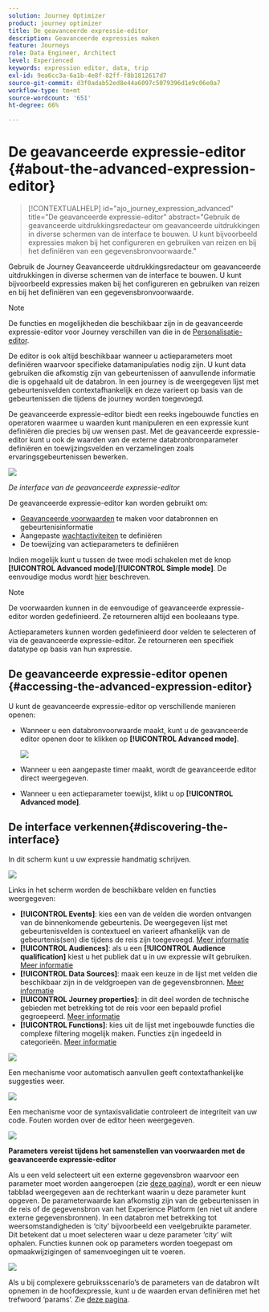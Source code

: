 ```yaml
---
solution: Journey Optimizer
product: journey optimizer
title: De geavanceerde expressie-editor
description: Geavanceerde expressies maken
feature: Journeys
role: Data Engineer, Architect
level: Experienced
keywords: expression editor, data, trip
exl-id: 9ea6cc3a-6a1b-4e8f-82ff-f8b1812617d7
source-git-commit: d3f0adab52ed8e44a6097c5079396d1e9c06e0a7
workflow-type: tm+mt
source-wordcount: '651'
ht-degree: 66%

---
```


# De geavanceerde expressie-editor {#about-the-advanced-expression-editor}

>[!CONTEXTUALHELP]
>id="ajo_journey_expression_advanced"
>title="De geavanceerde expressie-editor"
>abstract="Gebruik de geavanceerde uitdrukkingsredacteur om geavanceerde uitdrukkingen in diverse schermen van de interface te bouwen. U kunt bijvoorbeeld expressies maken bij het configureren en gebruiken van reizen en bij het definiëren van een gegevensbronvoorwaarde."

Gebruik de Journey Geavanceerde uitdrukkingsredacteur om geavanceerde uitdrukkingen in diverse schermen van de interface te bouwen. U kunt bijvoorbeeld expressies maken bij het configureren en gebruiken van reizen en bij het definiëren van een gegevensbronvoorwaarde.

>[!NOTE]
>
>De functies en mogelijkheden die beschikbaar zijn in de geavanceerde expressie-editor voor Journey verschillen van die in de [Personalisatie-editor](../../personalization/functions/functions.md).

De editor is ook altijd beschikbaar wanneer u actieparameters moet definiëren waarvoor specifieke datamanipulaties nodig zijn. U kunt data gebruiken die afkomstig zijn van gebeurtenissen of aanvullende informatie die is opgehaald uit de databron. In een journey is de weergegeven lijst met gebeurtenisvelden contextafhankelijk en deze varieert op basis van de gebeurtenissen die tijdens de journey worden toegevoegd.

De geavanceerde expressie-editor biedt een reeks ingebouwde functies en operatoren waarmee u waarden kunt manipuleren en een expressie kunt definiëren die precies bij uw wensen past. Met de geavanceerde expressie-editor kunt u ook de waarden van de externe databronbronparameter definiëren en toewijzingsvelden en verzamelingen zoals ervaringsgebeurtenissen bewerken.

![](../assets/journey65.png)

_De interface van de geavanceerde expressie-editor_

De geavanceerde expressie-editor kan worden gebruikt om:

* [Geavanceerde voorwaarden](../condition-activity.md#about_condition) te maken voor databronnen en gebeurtenisinformatie
* Aangepaste [wachtactiviteiten](../wait-activity.md#custom) te definiëren
* De toewijzing van actieparameters te definiëren

Indien mogelijk kunt u tussen de twee modi schakelen met de knop **[!UICONTROL Advanced mode]**/**[!UICONTROL Simple mode]**. De eenvoudige modus wordt [hier](../condition-activity.md#about_condition) beschreven.

>[!NOTE]
>
>De voorwaarden kunnen in de eenvoudige of geavanceerde expressie-editor worden gedefinieerd. Ze retourneren altijd een booleaans type.
>
>Actieparameters kunnen worden gedefinieerd door velden te selecteren of via de geavanceerde expressie-editor. Ze retourneren een specifiek datatype op basis van hun expressie.

## De geavanceerde expressie-editor openen {#accessing-the-advanced-expression-editor}

U kunt de geavanceerde expressie-editor op verschillende manieren openen:

* Wanneer u een databronvoorwaarde maakt, kunt u de geavanceerde editor openen door te klikken op **[!UICONTROL Advanced mode]**.

  ![](../assets/journeyuc2_33.png)

* Wanneer u een aangepaste timer maakt, wordt de geavanceerde editor direct weergegeven.
* Wanneer u een actieparameter toewijst, klikt u op **[!UICONTROL Advanced mode]**.

## De interface verkennen{#discovering-the-interface}

In dit scherm kunt u uw expressie handmatig schrijven.

![](../assets/journey70.png)

Links in het scherm worden de beschikbare velden en functies weergegeven:

* **[!UICONTROL Events]**: kies een van de velden die worden ontvangen van de binnenkomende gebeurtenis. De weergegeven lijst met gebeurtenisvelden is contextueel en varieert afhankelijk van de gebeurtenis(sen) die tijdens de reis zijn toegevoegd. [Meer informatie](../../event/about-events.md)
* **[!UICONTROL Audiences]**: als u een **[!UICONTROL Audience qualification]** kiest u het publiek dat u in uw expressie wilt gebruiken. [Meer informatie](../condition-activity.md#using-a-segment)
* **[!UICONTROL Data Sources]**: maak een keuze in de lijst met velden die beschikbaar zijn in de veldgroepen van de gegevensbronnen. [Meer informatie](../../datasource/about-data-sources.md)
* **[!UICONTROL Journey properties]**: in dit deel worden de technische gebieden met betrekking tot de reis voor een bepaald profiel gegroepeerd. [Meer informatie](journey-properties.md)
* **[!UICONTROL Functions]**: kies uit de lijst met ingebouwde functies die complexe filtering mogelijk maken. Functies zijn ingedeeld in categorieën. [Meer informatie](functions.md)

![](../assets/journey65.png)

Een mechanisme voor automatisch aanvullen geeft contextafhankelijke suggesties weer.

![](../assets/journey68.png)

Een mechanisme voor de syntaxisvalidatie controleert de integriteit van uw code. Fouten worden over de editor heen weergegeven.

![](../assets/journey69.png)

**Parameters vereist tijdens het samenstellen van voorwaarden met de geavanceerde expressie-editor**

Als u een veld selecteert uit een externe gegevensbron waarvoor een parameter moet worden aangeroepen (zie [deze pagina](../../datasource/external-data-sources.md)), wordt er een nieuw tabblad weergegeven aan de rechterkant waarin u deze parameter kunt opgeven. De parameterwaarde kan afkomstig zijn van de gebeurtenissen in de reis of de gegevensbron van het Experience Platform (en niet uit andere externe gegevensbronnen). In een databron met betrekking tot weersomstandigheden is ‘city’ bijvoorbeeld een veelgebruikte parameter. Dit betekent dat u moet selecteren waar u deze parameter ‘city’ wilt ophalen. Functies kunnen ook op parameters worden toegepast om opmaakwijzigingen of samenvoegingen uit te voeren.

![](../assets/journeyuc2_19.png)

Als u bij complexere gebruiksscenario’s de parameters van de databron wilt opnemen in de hoofdexpressie, kunt u de waarden ervan definiëren met het trefwoord ‘params’. Zie [deze pagina](../expression/field-references.md).
